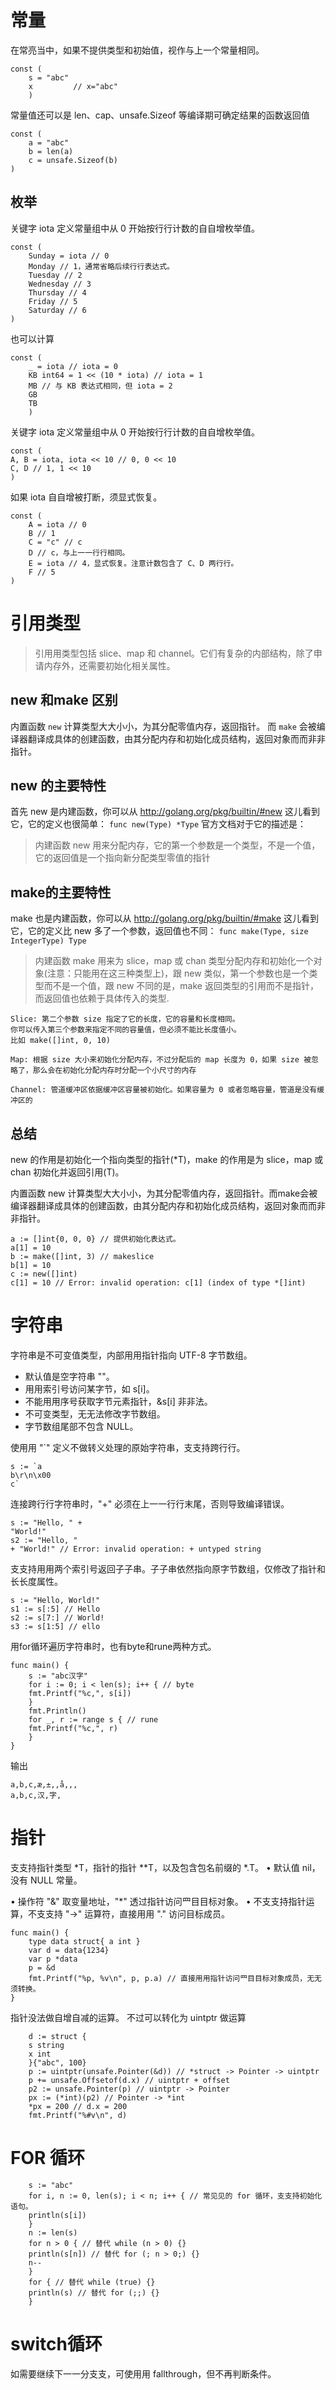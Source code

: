 # 常量
在常亮当中，如果不提供类型和初始值，视作与上一个常量相同。
```
const (
    s = "abc"
    x         // x="abc"
    )
```

常量值还可以是 len、cap、unsafe.Sizeof 等编译期可确定结果的函数返回值
```
const (
    a = "abc"
    b = len(a)
    c = unsafe.Sizeof(b)
)
```

## 枚举
关键字 iota 定义常量组中从 0 开始按⾏行计数的⾃自增枚举值。
```
const (
    Sunday = iota // 0
    Monday // 1，通常省略后续⾏行表达式。
    Tuesday // 2
    Wednesday // 3
    Thursday // 4
    Friday // 5
    Saturday // 6
)

```
也可以计算
```
const (
    _ = iota // iota = 0
    KB int64 = 1 << (10 * iota) // iota = 1
    MB // 与 KB 表达式相同，但 iota = 2
    GB
    TB
    )
```
关键字 iota 定义常量组中从 0 开始按⾏行计数的⾃自增枚举值。
```
const (
A, B = iota, iota << 10 // 0, 0 << 10
C, D // 1, 1 << 10
)
```

如果 iota ⾃自增被打断，须显式恢复。
```
const (
    A = iota // 0
    B // 1
    C = "c" // c
    D // c，与上⼀一⾏行相同。
    E = iota // 4，显式恢复。注意计数包含了 C、D 两⾏行。
    F // 5
)
```

# 引用类型
> 引⽤用类型包括 slice、map 和 channel。它们有复杂的内部结构，除了申请内存外，还需要初始化相关属性。

## new 和make 区别
内置函数 `new` 计算类型⼤大⼩小，为其分配零值内存，返回指针。
而 `make` 会被编译器翻译成具体的创建函数，由其分配内存和初始化成员结构，返回对象⽽而⾮非指针。
## new 的主要特性
首先 new 是内建函数，你可以从 http://golang.org/pkg/builtin/#new 这儿看到它，它的定义也很简单：
`func new(Type) *Type`
官方文档对于它的描述是：
> 内建函数 new 用来分配内存，它的第一个参数是一个类型，不是一个值，它的返回值是一个指向新分配类型零值的指针

## make的主要特性
make 也是内建函数，你可以从 http://golang.org/pkg/builtin/#make 这儿看到它，它的定义比 new 多了一个参数，返回值也不同：
`func make(Type, size IntegerType) Type`

> 内建函数 make 用来为 slice，map 或 chan 类型分配内存和初始化一个对象(注意：只能用在这三种类型上)，跟 new 类似，第一个参数也是一个类型而不是一个值，跟 new 不同的是，make 返回类型的引用而不是指针，而返回值也依赖于具体传入的类型.

```
Slice: 第二个参数 size 指定了它的长度，它的容量和长度相同。
你可以传入第三个参数来指定不同的容量值，但必须不能比长度值小。
比如 make([]int, 0, 10)

Map: 根据 size 大小来初始化分配内存，不过分配后的 map 长度为 0，如果 size 被忽略了，那么会在初始化分配内存时分配一个小尺寸的内存

Channel: 管道缓冲区依据缓冲区容量被初始化。如果容量为 0 或者忽略容量，管道是没有缓冲区的

```

## 总结
new 的作用是初始化一个指向类型的指针(*T)，make 的作用是为 slice，map 或 chan 初始化并返回引用(T)。

内置函数 new 计算类型⼤大⼩小，为其分配零值内存，返回指针。⽽make会被编译器翻译成具体的创建函数，由其分配内存和初始化成员结构，返回对象⽽而⾮非指针。
```
a := []int{0, 0, 0} // 提供初始化表达式。
a[1] = 10
b := make([]int, 3) // makeslice
b[1] = 10
c := new([]int)
c[1] = 10 // Error: invalid operation: c[1] (index of type *[]int)
```

# 字符串
字符串是不可变值类型，内部⽤用指针指向 UTF-8 字节数组。
* 默认值是空字符串 ""。
* ⽤用索引号访问某字节，如 s[i]。
* 不能⽤用序号获取字节元素指针，&s[i] ⾮非法。
* 不可变类型，⽆无法修改字节数组。
* 字节数组尾部不包含 NULL。

使⽤用 "`" 定义不做转义处理的原始字符串，⽀支持跨⾏行。
```
s := `a
b\r\n\x00
c`
```
连接跨⾏行字符串时，"+" 必须在上⼀一⾏行末尾，否则导致编译错误。
```
s := "Hello, " +
"World!"
s2 := "Hello, "
+ "World!" // Error: invalid operation: + untyped string
```
⽀支持⽤用两个索引号返回⼦子串。⼦子串依然指向原字节数组，仅修改了指针和⻓长度属性。
```
s := "Hello, World!"
s1 := s[:5] // Hello
s2 := s[7:] // World!
s3 := s[1:5] // ello
```
用for循环遍历字符串时，也有byte和rune两种方式。
```
func main() {
    s := "abc汉字"
    for i := 0; i < len(s); i++ { // byte
    fmt.Printf("%c,", s[i])
    }
    fmt.Println()
    for _, r := range s { // rune
    fmt.Printf("%c,", r)
    }
}
```
输出
```
a,b,c,æ,±,,å,,,
a,b,c,汉,字,
```

# 指针
⽀支持指针类型 *T，指针的指针 **T，以及包含包名前缀的 *<package>.T。
• 默认值 nil，没有 NULL 常量。

• 操作符 "&" 取变量地址，"*" 透过指针访问⺫⽬目标对象。
• 不⽀支持指针运算，不⽀支持 "->" 运算符，直接⽤用 "." 访问目标成员。

```
func main() {
    type data struct{ a int }
    var d = data{1234}
    var p *data
    p = &d
    fmt.Printf("%p, %v\n", p, p.a) // 直接⽤用指针访问⺫⽬目标对象成员，⽆无须转换。
}
```

指针没法做自增自减的运算。
不过可以转化为 uintptr 做运算
```
    d := struct {
    s string
    x int
    }{"abc", 100}
    p := uintptr(unsafe.Pointer(&d)) // *struct -> Pointer -> uintptr
    p += unsafe.Offsetof(d.x) // uintptr + offset
    p2 := unsafe.Pointer(p) // uintptr -> Pointer
    px := (*int)(p2) // Pointer -> *int
    *px = 200 // d.x = 200
    fmt.Printf("%#v\n", d)
```

# FOR 循环
```
    s := "abc"
    for i, n := 0, len(s); i < n; i++ { // 常⻅见的 for 循环，⽀支持初始化语句。
    println(s[i])
    }
    n := len(s)
    for n > 0 { // 替代 while (n > 0) {}
    println(s[n]) // 替代 for (; n > 0;) {}
    n--
    }
    for { // 替代 while (true) {}
    println(s) // 替代 for (;;) {}
    }
```
# switch循环
如需要继续下⼀一分⽀支，可使⽤用 fallthrough，但不再判断条件。

